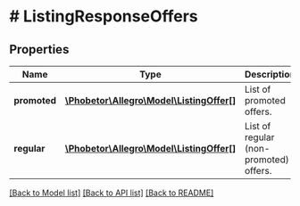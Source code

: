 # # ListingResponseOffers

## Properties

Name | Type | Description | Notes
------------ | ------------- | ------------- | -------------
**promoted** | [**\Phobetor\Allegro\Model\ListingOffer[]**](ListingOffer.md) | List of promoted offers. | [optional]
**regular** | [**\Phobetor\Allegro\Model\ListingOffer[]**](ListingOffer.md) | List of regular (non-promoted) offers. | [optional]

[[Back to Model list]](../../README.md#models) [[Back to API list]](../../README.md#endpoints) [[Back to README]](../../README.md)
